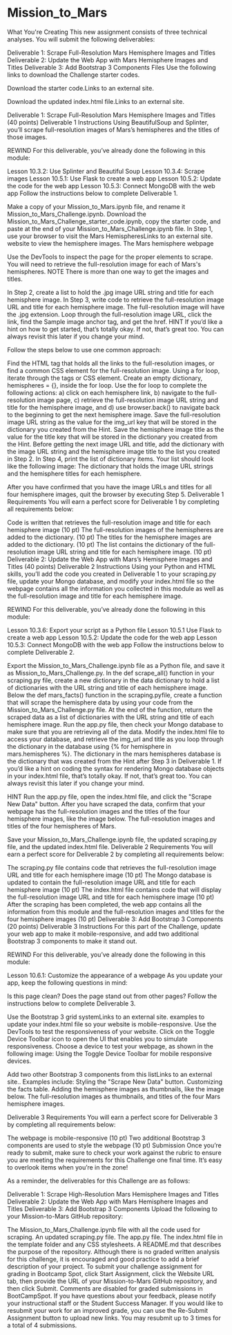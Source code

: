 # Mission_to_Mars

What You're Creating
This new assignment consists of three technical analyses. You will submit the following deliverables:

Deliverable 1: Scrape Full-Resolution Mars Hemisphere Images and Titles
Deliverable 2: Update the Web App with Mars Hemisphere Images and Titles
Deliverable 3: Add Bootstrap 3 Components
Files
Use the following links to download the Challenge starter codes.

Download the starter code.Links to an external site.

Download the updated index.html file.Links to an external site.

Deliverable 1: Scrape Full-Resolution Mars Hemisphere Images and Titles (40 points)
Deliverable 1 Instructions
Using BeautifulSoup and Splinter, you’ll scrape full-resolution images of Mars’s hemispheres and the titles of those images.

REWIND
For this deliverable, you’ve already done the following in this module:

Lesson 10.3.2: Use Splinter and Beautiful Soup
Lesson 10.3.4: Scrape images
Lesson 10.5.1: Use Flask to create a web app
Lesson 10.5.2: Update the code for the web app
Lesson 10.5.3: Connect MongoDB with the web app
Follow the instructions below to complete Deliverable 1.

Make a copy of your Mission_to_Mars.ipynb file, and rename it Mission_to_Mars_Challenge.ipynb.
Download the Mission_to_Mars_Challenge_starter_code.ipynb, copy the starter code, and paste at the end of your Mission_to_Mars_Challenge.ipynb file.
In Step 1, use your browser to visit the Mars HemispheresLinks to an external site. website to view the hemisphere images.
The Mars hemisphere webpage

Use the DevTools to inspect the page for the proper elements to scrape. You will need to retrieve the full-resolution image for each of Mars's hemispheres.
NOTE
There is more than one way to get the images and titles.

In Step 2, create a list to hold the .jpg image URL string and title for each hemisphere image.
In Step 3, write code to retrieve the full-resolution image URL and title for each hemisphere image. The full-resolution image will have the .jpg extension.
Loop through the full-resolution image URL, click the link, find the Sample image anchor tag, and get the href.
HINT
If you’d like a hint on how to get started, that’s totally okay. If not, that’s great too. You can always revisit this later if you change your mind.

Follow the steps below to use one common approach:

Find the HTML tag that holds all the links to the full-resolution images, or find a common CSS element for the full-resolution image.
Using a for loop, iterate through the tags or CSS element.
Create an empty dictionary, hemispheres = {}, inside the for loop.
Use the for loop to complete the following actions: a) click on each hemisphere link, b) navigate to the full-resolution image page, c) retrieve the full-resolution image URL string and title for the hemisphere image, and d) use browser.back() to navigate back to the beginning to get the next hemisphere image.
Save the full-resolution image URL string as the value for the img_url key that will be stored in the dictionary you created from the Hint.
Save the hemisphere image title as the value for the title key that will be stored in the dictionary you created from the Hint.
Before getting the next image URL and title, add the dictionary with the image URL string and the hemisphere image title to the list you created in Step 2.
In Step 4, print the list of dictionary items. Your list should look like the following image:
The dictionary that holds the image URL strings and the hemisphere titles for each hemisphere.

After you have confirmed that you have the image URLs and titles for all four hemisphere images, quit the browser by executing Step 5.
Deliverable 1 Requirements
You will earn a perfect score for Deliverable 1 by completing all requirements below:

Code is written that retrieves the full-resolution image and title for each hemisphere image (10 pt)
The full-resolution images of the hemispheres are added to the dictionary. (10 pt)
The titles for the hemisphere images are added to the dictionary. (10 pt)
The list contains the dictionary of the full-resolution image URL string and title for each hemisphere image. (10 pt)
Deliverable 2: Update the Web App with Mars’s Hemisphere Images and Titles (40 points)
Deliverable 2 Instructions
Using your Python and HTML skills, you’ll add the code you created in Deliverable 1 to your scraping.py file, update your Mongo database, and modify your index.html file so the webpage contains all the information you collected in this module as well as the full-resolution image and title for each hemisphere image.

REWIND
For this deliverable, you’ve already done the following in this module:

Lesson 10.3.6: Export your script as a Python file
Lesson 10.5.1 Use Flask to create a web app
Lesson 10.5.2: Update the code for the web app
Lesson 10.5.3: Connect MongoDB with the web app
Follow the instructions below to complete Deliverable 2.

Export the Mission_to_Mars_Challenge.ipynb file as a Python file, and save it as Mission_to_Mars_Challenge.py.
In the def scrape_all() function in your scraping.py file, create a new dictionary in the data dictionary to hold a list of dictionaries with the URL string and title of each hemisphere image.
Below the def mars_facts() function in the scraping.pyfile, create a function that will scrape the hemisphere data by using your code from the Mission_to_Mars_Challenge.py file. At the end of the function, return the scraped data as a list of dictionaries with the URL string and title of each hemisphere image.
Run the app.py file, then check your Mongo database to make sure that you are retrieving all of the data.
Modify the index.html file to access your database, and retrieve the img_url and title as you loop through the dictionary in the database using {% for hemisphere in mars.hemispheres %}. The dictionary in the mars hemispheres database is the dictionary that was created from the Hint after Step 3 in Deliverable 1.
If you’d like a hint on coding the syntax for rendering Mongo database objects in your index.html file, that’s totally okay. If not, that’s great too. You can always revisit this later if you change your mind.

HINT
Run the app.py file, open the index.html file, and click the "Scrape New Data" button.
After you have scraped the data, confirm that your webpage has the full-resolution images and the titles of the four hemisphere images, like the image below.
The full-resolution images and titles of the four hemispheres of Mars.

Save your Mission_to_Mars_Challenge.ipynb file, the updated scraping.py file, and the updated index.html file.
Deliverable 2 Requirements
You will earn a perfect score for Deliverable 2 by completing all requirements below:

The scraping.py file contains code that retrieves the full-resolution image URL and title for each hemisphere image (10 pt)
The Mongo database is updated to contain the full-resolution image URL and title for each hemisphere image (10 pt)
The index.html file contains code that will display the full-resolution image URL and title for each hemisphere image (10 pt)
After the scraping has been completed, the web app contains all the information from this module and the full-resolution images and titles for the four hemisphere images (10 pt)
Deliverable 3: Add Bootstrap 3 Components (20 points)
Deliverable 3 Instructions
For this part of the Challenge, update your web app to make it mobile-responsive, and add two additional Bootstrap 3 components to make it stand out.

REWIND
For this deliverable, you’ve already done the following in this module:

Lesson 10.6.1: Customize the appearance of a webpage
As you update your app, keep the following questions in mind:

Is this page clean?
Does the page stand out from other pages?
Follow the instructions below to complete Deliverable 3.

Use the Bootstrap 3 grid systemLinks to an external site. examples to update your index.html file so your website is mobile-responsive. Use the DevTools to test the responsiveness of your website.
Click on the Toggle Device Toolbar icon to open the UI that enables you to simulate responsiveness.
Choose a device to test your webpage, as shown in the following image:
Using the Toggle Device Toolbar for mobile responsive devices.

Add two other Bootstrap 3 components from this listLinks to an external site.. Examples include:
Styling the "Scrape New Data" button.
Customizing the facts table.
Adding the hemisphere images as thumbnails, like the image below.
The full-resolution images as thumbnails, and titles of the four Mars hemisphere images.

Deliverable 3 Requirements
You will earn a perfect score for Deliverable 3 by completing all requirements below:

The webpage is mobile-responsive (10 pt)
Two additional Bootstrap 3 components are used to style the webpage (10 pt)
Submission
Once you’re ready to submit, make sure to check your work against the rubric to ensure you are meeting the requirements for this Challenge one final time. It’s easy to overlook items when you’re in the zone!

As a reminder, the deliverables for this Challenge are as follows:

Deliverable 1: Scrape High-Resolution Mars Hemisphere Images and Titles
Deliverable 2: Update the Web App with Mars Hemisphere Images and Titles
Deliverable 3: Add Bootstrap 3 Components
Upload the following to your Mission-to-Mars GitHub repository:

The Mission_to_Mars_Challenge.ipynb file with all the code used for scraping.
An updated scraping.py file.
The app.py file.
The index.html file in the template folder and any CSS stylesheets.
A README.md that describes the purpose of the repository. Although there is no graded written analysis for this challenge, it is encouraged and good practice to add a brief description of your project.
To submit your challenge assignment for grading in Bootcamp Spot, click Start Assignment, click the Website URL tab, then provide the URL of your Mission-to-Mars GitHub repository, and then click Submit. Comments are disabled for graded submissions in BootCampSpot. If you have questions about your feedback, please notify your instructional staff or the Student Success Manager. If you would like to resubmit your work for an improved grade, you can use the Re-Submit Assignment button to upload new links. You may resubmit up to 3 times for a total of 4 submissions.
